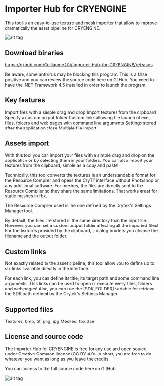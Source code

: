 Importer Hub for CRYENGINE
==========================

This tool is an easy-to-use texture and mesh importer that allow to improve dramatically the asset pipeline for CRYENGINE.

![alt tag](http://www.guillaume-puyal.com/uploads/Mar-2014/ImporterHub_v0-1_screen2.png)

Download binaries
--
https://github.com/Guillaume201/Importer-Hub-for-CRYENGINE/releases

Be aware, some antivirus may be blocking this program. This is a false positive and you can review the source code here on GitHub. 
You need to have the .NET Framework 4.5 installed in order to launch the program.

Key features
--
Import files with a simple drag and drop
Import textures from the clipboard
Specify a custom output folder
Custom links allowing the launch of exe, files, folders and web pages with command line arguments
Settings stored after the application close
Multiple file import

Assets import
--
With this tool you can import your files with a simple drag and drop on the application or by selecting them in your folders.
You can also import your textures from the clipboard, simple as a copy and paste!

Technically, this tool converts the textures in an understandable format for the Resource Compiler and opens the CryTif interface without Photoshop or any additional software.
For meshes, the files are directly sent to the Resource Compiler so they share the same limitations. That works great for static meshes in fbx.

The Resource Compiler used is the one defined by the Crytek's Settings Manager tool.

By default, the files are stored in the same directory than the input file. However, you can set a custom output folder affecting all the imported files!
For the textures provided by the clipboard, a dialog box lets you choose the filename and the output folder.

Custom links
--
Not exactly related to the asset pipeline, this tool allow you to define up to six links available directly in the interface.

For each link, you can define its title, its target path and some command line arguments.
This links can be used to open or execute every files, folders and web pages!
Also, you can use the [SDK_FOLDER] variable for retrieve the SDK path defined by the Crytek's Settings Manager.

Supported files
--
Textures: bmp, tif, png, jpg
Meshes: fbx,dae

License and source code
--
The Importer Hub for CRYENGINE is free for any use and open source under Creative Common license (CC BY 4.0).
In short, you are free to do whatever you want as long as you leave the credits.

You can access to the full source code here on GitHub.

![alt tag](http://www.guillaume-puyal.com/uploads/Mar-2014/ImporterHub_v0-1_screen.png)
